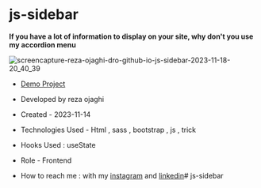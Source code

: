 # js-sidebar
**If you have a lot of information to display on your site, why don't you use my accordion menu**

![screencapture-reza-ojaghi-dro-github-io-js-sidebar-2023-11-18-20_40_39](https://github.com/REZA-OJAGHI-DRO/js-sidebar/assets/145910720/6729f8d3-cfc6-4d7b-a781-62950a2eb690)

- [Demo Project](https://reza-ojaghi-dro.github.io/js-sidebar/)
 
- Developed by reza ojaghi

- Created - 2023-11-14

- Technologies Used - Html , sass , bootstrap , js , trick 

- Hooks Used : useState 

- Role - Frontend

- How to reach me : with my [instagram](https://www.instagram.com/reza-ojaghi-dro) and [linkedin](https://www.linkedin.com/in/reza-ojaghi-428748280/)# js-sidebar
